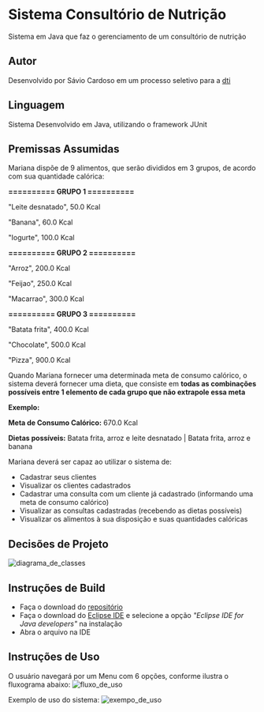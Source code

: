 # Sistema Consultório de Nutrição
Sistema em Java que faz o gerenciamento de um consultório de nutrição

## Autor
Desenvolvido por Sávio Cardoso em um processo seletivo para a [dti](https://dtidigital.com.br/)

## Linguagem
Sistema Desenvolvido em Java, utilizando o framework JUnit

## Premissas Assumidas
Mariana dispõe de 9 alimentos, que serão divididos em 3 grupos, de acordo com sua quantidade calórica:

**========== GRUPO 1 ==========**

"Leite desnatado", 50.0 Kcal

"Banana", 60.0 Kcal

"Iogurte", 100.0 Kcal
 
 
**========== GRUPO 2 ==========**

"Arroz", 200.0 Kcal

"Feijao", 250.0 Kcal

"Macarrao", 300.0 Kcal


**========== GRUPO 3 ==========**

"Batata frita", 400.0 Kcal

"Chocolate", 500.0 Kcal

"Pizza", 900.0 Kcal


Quando Mariana fornecer uma determinada meta de consumo calórico, o sistema deverá fornecer uma dieta, que consiste em **todas as combinações possíveis entre 1 elemento de cada grupo que não extrapole essa meta**

**Exemplo:**

**Meta de Consumo Calórico:** 670.0 Kcal

**Dietas possíveis:** Batata frita, arroz e leite desnatado | Batata frita, arroz e banana


Mariana deverá ser capaz ao utilizar o sistema de:
- Cadastrar seus clientes
- Visualizar os clientes cadastrados
- Cadastrar uma consulta com um cliente já cadastrado (informando uma meta de consumo calórico)
- Visualizar as consultas cadastradas (recebendo as dietas possíveis)
- Visualizar os alimentos à sua disposição e suas quantidades calóricas

## Decisões de Projeto
![diagrama_de_classes](https://user-images.githubusercontent.com/44077820/95796295-e465d600-0cc2-11eb-875f-5cf8112ed9b8.png)


## Instruções de Build
- Faça o download do [repositório](https://github.com/SavioCardoso/testeJava_Dti/)
- Faça o download do [Eclipse IDE](https://www.eclipse.org/downloads/) e selecione a opção *"Eclipse IDE for Java developers"* na instalação
- Abra o arquivo na IDE

## Instruções de Uso
O usuário navegará por um Menu com 6 opções, conforme ilustra o fluxograma abaixo:
![fluxo_de_uso](https://user-images.githubusercontent.com/44077820/95737811-a0d98080-0c5e-11eb-8055-a9776a693cb1.png)

Exemplo de uso do sistema:
![exempo_de_uso](https://user-images.githubusercontent.com/44077820/95796761-1d527a80-0cc4-11eb-845e-951b9c67f60e.gif)

